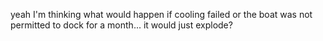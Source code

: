 yeah I'm thinking what would happen if cooling failed or the boat was not permitted to dock for a month... it would just explode?
